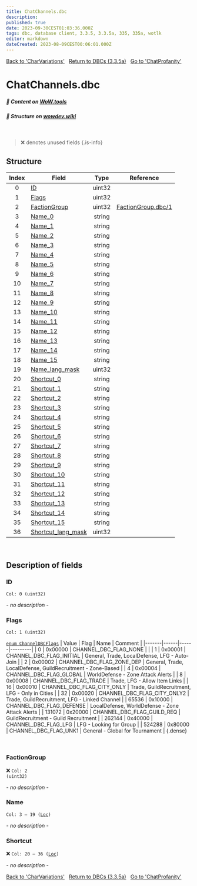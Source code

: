 ```yaml
---
title: ChatChannels.dbc
description:
published: true
date: 2023-09-30CEST01:03:36.000Z
tags: dbc, database client, 3.3.5, 3.3.5a, 335, 335a, wotlk
editor: markdown
dateCreated: 2023-08-09CEST00:06:01.000Z
---
```

<a href="https://trinitycore.info/files/DBC/335/charvariations" class="mt-5 v-btn v-btn--depressed v-btn--flat v-btn--outlined theme--light v-size--default darkblue--text text--lighten-3"><span class="v-btn__content"><i aria-hidden="true" class="v-icon notranslate v-icon--left mdi mdi-arrow-left theme--light"></i><span>Back to 'CharVariations'</span></span></a>&nbsp;&nbsp;&nbsp;<a href="https://trinitycore.info/files/DBC/335/DBC" class="mt-5 v-btn v-btn--depressed v-btn--flat v-btn--outlined theme--light v-size--default darkblue--text text--lighten-3"><span class="v-btn__content"><i aria-hidden="true" class="v-icon notranslate v-icon--left mdi mdi-home-outline theme--light"></i><span>Return to DBCs (3.3.5a)</span></span></a>&nbsp;&nbsp;&nbsp;<a href="https://trinitycore.info/files/DBC/335/chatprofanity" class="mt-5 v-btn v-btn--depressed v-btn--flat v-btn--outlined theme--light v-size--default darkblue--text text--lighten-3"><span class="v-btn__content"><span>Go to 'ChatProfanity'</span><i aria-hidden="true" class="v-icon notranslate v-icon--right mdi mdi-arrow-right theme--light"></i></span></a>

# ChatChannels.dbc
##### :open_book: Content on [WoW.tools](https://wow.tools/dbc/?dbc=chatchannels&build=3.3.5.12340)
##### :pencil: Structure on [wowdev.wiki](https://wowdev.wiki/DB/ChatChannels)
&nbsp;

> :x: denotes unused fields
{.is-info}


## Structure

| Index | Field | Type | Reference |
| :---: | --- | :---: | --- |
| 0 | [ID](#id-alt) | uint32 |  |
| 1 | [Flags](#flags) | uint32 |  |
| 2 | [FactionGroup](#factiongroup) | uint32 | [FactionGroup.dbc/1](/files/DBC/335/factiongroup#maskid) |
| 3 | [Name_0](#name-alt) | string |  |
| 4 | [Name_1](#name-alt) | string |  |
| 5 | [Name_2](#name-alt) | string |  |
| 6 | [Name_3](#name-alt) | string |  |
| 7 | [Name_4](#name-alt) | string |  |
| 8 | [Name_5](#name-alt) | string |  |
| 9 | [Name_6](#name-alt) | string |  |
| 10 | [Name_7](#name-alt) | string |  |
| 11 | [Name_8](#name-alt) | string |  |
| 12 | [Name_9](#name-alt) | string |  |
| 13 | [Name_10](#name-alt) | string |  |
| 14 | [Name_11](#name-alt) | string |  |
| 15 | [Name_12](#name-alt) | string |  |
| 16 | [Name_13](#name-alt) | string |  |
| 17 | [Name_14](#name-alt) | string |  |
| 18 | [Name_15](#name-alt) | string |  |
| 19 | [Name_lang_mask](#name-alt) | uint32 |  |
| 20 | [Shortcut_0](#shortcut) | string |  |
| 21 | [Shortcut_1](#shortcut) | string |  |
| 22 | [Shortcut_2](#shortcut) | string |  |
| 23 | [Shortcut_3](#shortcut) | string |  |
| 24 | [Shortcut_4](#shortcut) | string |  |
| 25 | [Shortcut_5](#shortcut) | string |  |
| 26 | [Shortcut_6](#shortcut) | string |  |
| 27 | [Shortcut_7](#shortcut) | string |  |
| 28 | [Shortcut_8](#shortcut) | string |  |
| 29 | [Shortcut_9](#shortcut) | string |  |
| 30 | [Shortcut_10](#shortcut) | string |  |
| 31 | [Shortcut_11](#shortcut) | string |  |
| 32 | [Shortcut_12](#shortcut) | string |  |
| 33 | [Shortcut_13](#shortcut) | string |  |
| 34 | [Shortcut_14](#shortcut) | string |  |
| 35 | [Shortcut_15](#shortcut) | string |  |
| 36 | [Shortcut_lang_mask](#shortcut) | uint32 |  |
&nbsp;
## Description of fields

### ID <!-- {#id-alt} -->
<code>Col: 0 (uint32)</code>

*- no description -*
&nbsp;

### Flags
<code>Col: 1 (uint32)</code>

[`enum ChannelDBCFlags`](https://github.com/TrinityCore/TrinityCore/blob/3.3.5/src/server/game/Chat/Channels/Channel.h#L91-L104)
| Value | Flag | Name | Comment |
|-------|------|------|---------|
| 0 | 0x00000 | CHANNEL_DBC_FLAG_NONE |  |
| 1 | 0x00001 | CHANNEL_DBC_FLAG_INITIAL | General, Trade, LocalDefense, LFG - Auto-Join |
| 2 | 0x00002 | CHANNEL_DBC_FLAG_ZONE_DEP | General, Trade, LocalDefense, GuildRecruitment - Zone-Based |
| 4 | 0x00004 | CHANNEL_DBC_FLAG_GLOBAL | WorldDefense - Zone Attack Alerts |
| 8 | 0x00008 | CHANNEL_DBC_FLAG_TRADE | Trade, LFG - Allow Item Links |
| 16 | 0x00010 | CHANNEL_DBC_FLAG_CITY_ONLY | Trade, GuildRecruitment, LFG - Only in Cities |
| 32 | 0x00020 | CHANNEL_DBC_FLAG_CITY_ONLY2 | Trade, GuildRecruitment, LFG - Linked Channel |
| 65536 | 0x10000 | CHANNEL_DBC_FLAG_DEFENSE | LocalDefense, WorldDefense - Zone Attack Alerts |
| 131072 | 0x20000 | CHANNEL_DBC_FLAG_GUILD_REQ | GuildRecruitment - Guild Recruitment |
| 262144 | 0x40000 | CHANNEL_DBC_FLAG_LFG | LFG - Looking for Group |
| 524288 | 0x80000 | CHANNEL_DBC_FLAG_UNK1 | General - Global for Tournament |
{.dense}

&nbsp;

### FactionGroup
:x: <code>Col: 2 (uint32)</code>

*- no description -*
&nbsp;

### Name <!-- {#name-alt} -->
<code>Col: 3 &ndash; 19 ([Loc](/how-to/localization))</code>

*- no description -*
&nbsp;

### Shortcut
:x: <code>Col: 20 &ndash; 36 ([Loc](/how-to/localization))</code>

*- no description -*
&nbsp;

<a href="https://trinitycore.info/files/DBC/335/charvariations" class="mt-5 v-btn v-btn--depressed v-btn--flat v-btn--outlined theme--light v-size--default darkblue--text text--lighten-3"><span class="v-btn__content"><i aria-hidden="true" class="v-icon notranslate v-icon--left mdi mdi-arrow-left theme--light"></i><span>Back to 'CharVariations'</span></span></a>&nbsp;&nbsp;&nbsp;<a href="https://trinitycore.info/files/DBC/335/DBC" class="mt-5 v-btn v-btn--depressed v-btn--flat v-btn--outlined theme--light v-size--default darkblue--text text--lighten-3"><span class="v-btn__content"><i aria-hidden="true" class="v-icon notranslate v-icon--left mdi mdi-home-outline theme--light"></i><span>Return to DBCs (3.3.5a)</span></span></a>&nbsp;&nbsp;&nbsp;<a href="https://trinitycore.info/files/DBC/335/chatprofanity" class="mt-5 v-btn v-btn--depressed v-btn--flat v-btn--outlined theme--light v-size--default darkblue--text text--lighten-3"><span class="v-btn__content"><span>Go to 'ChatProfanity'</span><i aria-hidden="true" class="v-icon notranslate v-icon--right mdi mdi-arrow-right theme--light"></i></span></a>
